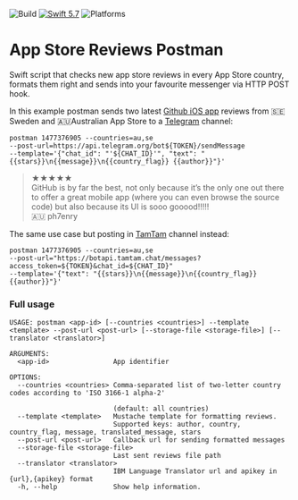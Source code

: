 ![Build](https://github.com/vox-humana/AppReviewPostman/workflows/Build/badge.svg)
[![Swift 5.7](https://img.shields.io/badge/Swift-5.7-yellow.svg)](https://developer.apple.com/swift)
![Platforms](https://img.shields.io/badge/platforms-Linux%2C%20macOS-lightgrey.svg)

# App Store Reviews Postman

Swift script that checks new app store reviews in every App Store country, formats them right and sends into your favourite messenger via HTTP POST hook.

In this example postman sends two latest [Github iOS app](https://apps.apple.com/app/github/id1477376905) reviews from 🇸🇪Sweden and 🇦🇺Australian App Store to a [Telegram](https://telegram.org) channel:  
```
postman 1477376905 --countries=au,se  
--post-url=https://api.telegram.org/bot${TOKEN}/sendMessage  
--template='{"chat_id": "'${CHAT_ID}'", "text": "{{stars}}\n{{message}}\n{{country_flag}} {{author}}"}'  
```
> ★★★★★  
> GitHub is by far the best, not only because it’s the only one out there to offer a great mobile app (where you can even browse the source code) but also because its UI is sooo gooood!!!!!  
> 🇦🇺 ph7enry

The same use case but posting in [TamTam](https://tamtam.chat) channel instead:
```
postman 1477376905 --countries=au,se  
--post-url="https://botapi.tamtam.chat/messages?access_token=${TOKEN}&chat_id=${CHAT_ID}"  
--template='{"text": "{{stars}}\n{{message}}\n{{country_flag}} {{author}}"}'
```

### Full usage
```
USAGE: postman <app-id> [--countries <countries>] --template <template> --post-url <post-url> [--storage-file <storage-file>] [--translator <translator>]

ARGUMENTS:
  <app-id>                App identifier

OPTIONS:
  --countries <countries> Comma-separated list of two-letter country codes according to 'ISO 3166-1 alpha-2'

                          (default: all countries)
  --template <template>   Mustache template for formatting reviews. 
                          Supported keys: author, country, country_flag, message, translated_message, stars
  --post-url <post-url>   Callback url for sending formatted messages
  --storage-file <storage-file>
                          Last sent reviews file path
  --translator <translator>
                          IBM Language Translator url and apikey in {url},{apikey} format
  -h, --help              Show help information.
```
